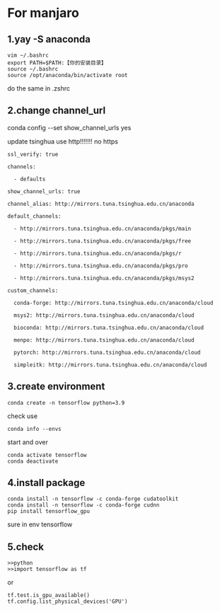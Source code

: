 # For manjaro

## 1.yay -S anaconda 

```
vim ~/.bashrc
export PATH=$PATH:【你的安装目录】
source ~/.bashrc
source /opt/anaconda/bin/activate root 
```

do the same  in .zshrc

## 2.change channel_url


conda config --set show_channel_urls yes

update
tsinghua use http!!!!!!! no https
```
ssl_verify: true

channels:

  - defaults

show_channel_urls: true

channel_alias: http://mirrors.tuna.tsinghua.edu.cn/anaconda

default_channels:

  - http://mirrors.tuna.tsinghua.edu.cn/anaconda/pkgs/main

  - http://mirrors.tuna.tsinghua.edu.cn/anaconda/pkgs/free

  - http://mirrors.tuna.tsinghua.edu.cn/anaconda/pkgs/r

  - http://mirrors.tuna.tsinghua.edu.cn/anaconda/pkgs/pro

  - http://mirrors.tuna.tsinghua.edu.cn/anaconda/pkgs/msys2

custom_channels:

  conda-forge: http://mirrors.tuna.tsinghua.edu.cn/anaconda/cloud

  msys2: http://mirrors.tuna.tsinghua.edu.cn/anaconda/cloud

  bioconda: http://mirrors.tuna.tsinghua.edu.cn/anaconda/cloud

  menpo: http://mirrors.tuna.tsinghua.edu.cn/anaconda/cloud

  pytorch: http://mirrors.tuna.tsinghua.edu.cn/anaconda/cloud

  simpleitk: http://mirrors.tuna.tsinghua.edu.cn/anaconda/cloud
```



## 3.create environment

```
conda create -n tensorflow python=3.9
```

check use

```
conda info --envs
```

start and over

```
conda activate tensorflow
conda deactivate 
```

## 4.install package

```
conda install -n tensorflow -c conda-forge cudatoolkit
conda install -n tensorflow -c conda-forge cudnn
pip install tensorflow_gpu
```

sure in env tensorflow

## 5.check

```
>>python
>>import tensorflow as tf
```

or

```
tf.test.is_gpu_available()
tf.config.list_physical_devices('GPU')
```

